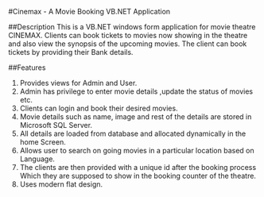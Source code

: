 #Cinemax - A Movie Booking VB.NET Application

##Description
This is a VB.NET windows form application for movie theatre CINEMAX.
Clients can book tickets to movies now showing in the theatre and also view the
synopsis of the upcoming movies. The client can book tickets by providing their
Bank details.

##Features
1. Provides views for Admin and User.
2. Admin has privilege to enter movie details ,update the status of movies etc.
3. Clients can login and book their desired movies.
4. Movie details such as name, image and rest of the details are stored in
Microsoft SQL Server.
5. All details are loaded from database and allocated dynamically in the home
Screen.
6. Allows user to search on going movies in a particular location based on
Language.
7. The clients are then provided with a unique id after the booking process
Which they are supposed to show in the booking counter of the theatre.
8. Uses modern flat design.
